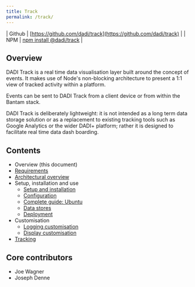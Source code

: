 ```yaml
---
title: Track
permalink: /track/
---
```


| Github   | [https://github.com/dadi/track](https://github.com/dadi/track) |
| NPM      | [npm install @dadi/track](https://www.npmjs.com/package/@dadi/track) |


## Overview

DADI Track is a real time data visualisation layer built around the concept of events. It makes use of Node's non-blocking architecture to present a 1:1 view of tracked activity within a platform.

Events can be sent to DADI Track from a client device or from within the Bantam stack.

DADI Track is deliberately lightweight: it is not intended as a long term data storage solution or as a replacement to existing tracking tools such as Google Analytics or the wider DADI+ platform; rather it is designed to facilitate real time data dash boarding.

## Contents

* Overview (this document)
* [Requirements](./requirements.md)
* [Architectural overview](./architecturalOverview.md)
* Setup, installation and use
	* [Setup and installation](./setupAndInstallation.md)
	* [Configuration](./configuration.md)
	* [Complete guide: Ubuntu](./installGuide.ubuntu.md)
	* [Data stores](./dataStores.md)
	* [Deployment](./deployment)
* Customisation
	* [Logging customisation](./loggingCustomisation.md)
	* [Display customisation](./displayCustomisation.md)
* [Tracking](./tracking.md)

## Core contributors

* Joe Wagner
* Joseph Denne
